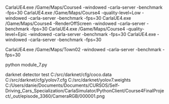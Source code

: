 CarlaUE4.exe /Game/Maps/Course4 -windowed -carla-server -benchmark -fps=30
CarlaUE4.exe /Game/Maps/Course4 -quality-level=Low -windowed -carla-server -benchmark -fps=30
CarlaUE4.exe /Game/Maps/Course4 -RenderOffScreen -windowed -carla-server -benchmark -fps=30
CarlaUE4.exe /Game/Maps/Course4 -quality-level=Epic -windowed -carla-server -benchmark -fps=30
CarlaUE4.exe -windowed -carla-server -benchmark -fps=30

CarlaUE4.exe /Game/Maps/Town02 -windowed -carla-server -benchmark -fps=30

python module_7.py


darknet detector test C:/src/darknet/cfg/coco.data C:/src/darknet/cfg/yolov7.cfg C:/src/darknet/yolov7.weights C:/Users/danie/Documents/Documents/CURSOS/Self-Driving_Cars_Specialization/CarlaSimulator/PythonClient/Course4FinalProject/_out/episode_3360/CameraRGB/000001.png


